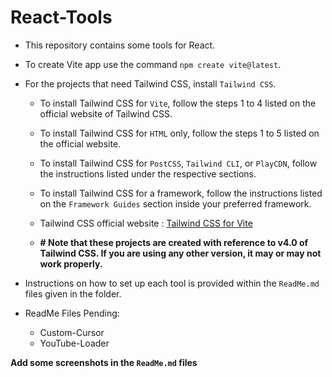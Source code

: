 # React-Tools

-   This repository contains some tools for React.

-   To create Vite app use the command `npm create vite@latest`.

-   For the projects that need Tailwind CSS, install `Tailwind CSS`.

    -   To install Tailwind CSS for `Vite`, follow the steps 1 to 4 listed on the official website of Tailwind CSS.
    -   To install Tailwind CSS for `HTML` only, follow the steps 1 to 5 listed on the official website.
    -   To install Tailwind CSS for `PostCSS`, `Tailwind CLI`, or `PlayCDN`, follow the instructions listed under the respective sections.
    -   To install Tailwind CSS for a framework, follow the instructions listed on the `Framework Guides` section inside your preferred framework.
    -   Tailwind CSS official website : [Tailwind CSS for Vite](https://tailwindcss.com/docs/guides/vite)

    -   **# Note that these projects are created with reference to v4.0 of Tailwind CSS. If you are using any other version, it may or may not work properly.**

-   Instructions on how to set up each tool is provided within the `ReadMe.md` files given in the folder.

-   ReadMe Files Pending:
    -   Custom-Cursor
    -   YouTube-Loader

**Add some screenshots in the `ReadMe.md` files**
